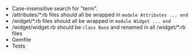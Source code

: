 * Case-insensitive search for "term".
* /attributes/*.rb files should all be wrapped in `module Attributes ... end`
* /widget/*.rb files should all be wrapped in `module Widget ... end`
* /widget/widget.rb should be `class Base` and renamed in all /widget/*.rb files
* Gemfile
* Tests
